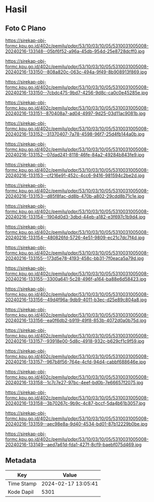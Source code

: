 # Hasil

## Foto C Plano

https://sirekap-obj-formc.kpu.go.id/402c/pemilu/pdpr/53/10/03/10/05/5310031005008-20240216-133148--05bf6f52-a96a-45db-954d-25e8728dcff0.jpg

https://sirekap-obj-formc.kpu.go.id/402c/pemilu/pdpr/53/10/03/10/05/5310031005008-20240216-133150--808a820c-063c-494a-9f49-8b908913f869.jpg

https://sirekap-obj-formc.kpu.go.id/402c/pemilu/pdpr/53/10/03/10/05/5310031005008-20240216-133150--7cbdc475-9bd7-4256-9d8c-ca0c0e45285e.jpg

https://sirekap-obj-formc.kpu.go.id/402c/pemilu/pdpr/53/10/03/10/05/5310031005008-20240216-133151--870408a7-ad04-4997-9d25-03d11ac9081b.jpg

https://sirekap-obj-formc.kpu.go.id/402c/pemilu/pdpr/53/10/03/10/05/5310031005008-20240216-133152--31370407-7a78-4598-96f7-25d4fb144a0b.jpg

https://sirekap-obj-formc.kpu.go.id/402c/pemilu/pdpr/53/10/03/10/05/5310031005008-20240216-133152--07dad241-8118-46fe-84a2-49284b843fe9.jpg

https://sirekap-obj-formc.kpu.go.id/402c/pemilu/pdpr/53/10/03/10/05/5310031005008-20240216-133153--cf216e91-452c-4cc6-9416-981594c2be2d.jpg

https://sirekap-obj-formc.kpu.go.id/402c/pemilu/pdpr/53/10/03/10/05/5310031005008-20240216-133153--d85f8fac-dd8b-470b-a802-29cdd8b71c1e.jpg

https://sirekap-obj-formc.kpu.go.id/402c/pemilu/pdpr/53/10/03/10/05/5310031005008-20240216-133154--1904d0d3-3dbd-44eb-a182-e3f697c1b9d4.jpg

https://sirekap-obj-formc.kpu.go.id/402c/pemilu/pdpr/53/10/03/10/05/5310031005008-20240216-133154--480826fd-5726-4e51-9809-ec21c7dc7f4d.jpg

https://sirekap-obj-formc.kpu.go.id/402c/pemilu/pdpr/53/10/03/10/05/5310031005008-20240216-133155--173d5e78-4193-458c-bb31-7f0eaca5a79d.jpg

https://sirekap-obj-formc.kpu.go.id/402c/pemilu/pdpr/53/10/03/10/05/5310031005008-20240216-133155--3300a641-5c28-496f-a164-ba88e6d58423.jpg

https://sirekap-obj-formc.kpu.go.id/402c/pemilu/pdpr/53/10/03/10/05/5310031005008-20240216-133156--49d4f96a-9db9-4011-b3ec-d25e89c804a8.jpg

https://sirekap-obj-formc.kpu.go.id/402c/pemilu/pdpr/53/10/03/10/05/5310031005008-20240216-133156--ea0f6db2-b919-49f8-853b-4072d0a0b75d.jpg

https://sirekap-obj-formc.kpu.go.id/402c/pemilu/pdpr/53/10/03/10/05/5310031005008-20240216-133157--93918e00-5d8c-4918-932c-b629cf1c9f59.jpg

https://sirekap-obj-formc.kpu.go.id/402c/pemilu/pdpr/53/10/03/10/05/5310031005008-20240216-133157--967b8f56-764e-4cfd-94d4-cabbf688646e.jpg

https://sirekap-obj-formc.kpu.go.id/402c/pemilu/pdpr/53/10/03/10/05/5310031005008-20240216-133158--1c7c7e27-97bc-4eef-bd0b-7e66657f2075.jpg

https://sirekap-obj-formc.kpu.go.id/402c/pemilu/pdpr/53/10/03/10/05/5310031005008-20240216-133158--3b70267c-9b9c-4c87-bccf-5da4b61b3057.jpg

https://sirekap-obj-formc.kpu.go.id/402c/pemilu/pdpr/53/10/03/10/05/5310031005008-20240216-133159--aec98e8a-9d40-4534-bd01-87b12229b0be.jpg

https://sirekap-obj-formc.kpu.go.id/402c/pemilu/pdpr/53/10/03/10/05/5310031005008-20240216-133149--aed7a61d-fda1-427f-8cf9-baebf075d469.jpg


## Metadata

| Key        | Value               |
| ---------- | ------------------- |
| Time Stamp | 2024-02-17 13:05:41 |
| Kode Dapil | 5301                |



